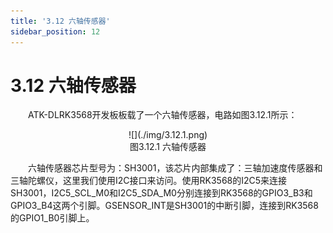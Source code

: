 ```yaml
---
title: '3.12 六轴传感器'
sidebar_position: 12
---
```


# 3.12 六轴传感器

&emsp;&emsp;ATK-DLRK3568开发板板载了一个六轴传感器，电路如图3.12.1所示：

<center>
![](./img/3.12.1.png)<br />
图3.12.1 六轴传感器
</center>

&emsp;&emsp;六轴传感器芯片型号为：SH3001，该芯片内部集成了：三轴加速度传感器和三轴陀螺仪，这里我们使用I2C接口来访问。使用RK3568的I2C5来连接SH3001，I2C5_SCL_M0和I2C5_SDA_M0分别连接到RK3568的GPIO3_B3和GPIO3_B4这两个引脚。GSENSOR_INT是SH3001的中断引脚，连接到RK3568的GPIO1_B0引脚上。

